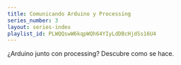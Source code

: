 ```yaml
---
title: Comunicando Arduino y Processing
series_number: 3
layout: series-index
playlist_id: PLWQQswW6kqpWQh64YIyLdDBcHjdSs16U4
---
```


¿Arduino junto con processing? Descubre como se hace.
